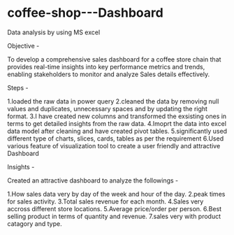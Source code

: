 # coffee-shop---Dashboard
Data analysis by using MS excel

Objective -

To develop a comprehensive sales dashboard for a coffee store chain that provides real-time insights into key performance metrics and trends, enabling stakeholders to monitor and analyze Sales details effectively.

Steps -

1.loaded the raw data in power query
2.cleaned the data by removing null values and duplicates, unnecessary spaces and by updating the right format.
3.I have created new columns and transformed the exsisting ones in terms to get detailed insights from the raw data.
4.Imoprt the data into excel data model after cleaning and have created pivot tables.
5.significantly used different type of charts, slices, cards, tables as per the requirement
6.Used various feature of visualization tool to create a user friendly and attractive Dashboard

Insights -

Created an attractive dashboard  to analyze the followings -

1.How sales data very by day of the week and hour of the day.
2.peak times for sales activity.
3.Total sales revenue for each month.
4.Sales very accross different store locations.
5.Average price/order per person.
6.Best selling product in terms of quantity and revenue.
7.sales very with product catagory and type.

